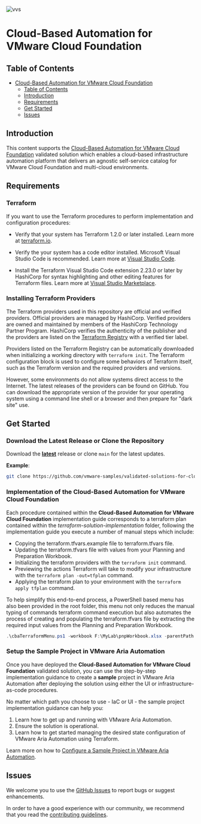 ![vvs](../icon.png)

# Cloud-Based Automation for VMware Cloud Foundation

## Table of Contents

- [Cloud-Based Automation for VMware Cloud Foundation](#cloud-based-automation-for-vmware-cloud-foundation)
  - [Table of Contents](#table-of-contents)
  - [Introduction](#introduction)
  - [Requirements](#requirements)
  - [Get Started](#get-started)
  - [Issues](#issues)

## Introduction

This content supports the [Cloud-Based Automation for VMware Cloud Foundation](https://core.vmware.com/cloud-based-automation-vmware-cloud-foundation) validated solution which enables a cloud-based infrastructure automation platform that delivers an agnostic self-service catalog for VMware Cloud Foundation and multi-cloud environments.

## Requirements

### Terraform

If you want to use the Terraform procedures to perform implementation and configuration procedures:

- Verify that your system has Terraform 1.2.0 or later installed. Learn more at [terraform.io](https://terraform.io).

- Verify the your system has a code editor installed. Microsoft Visual Studio Code is recommended. Learn more at [Visual Studio Code](https://code.visualstudio.com/).

- Install the Terraform Visual Studio Code extension 2.23.0 or later by HashiCorp for syntax highlighting and other editing features for Terraform files. Learn more at [Visual Studio Marketplace](https://marketplace.visualstudio.com/items?itemName=HashiCorp.terraform).

### Installing Terraform Providers

The Terraform providers used in this repository are official and verified providers. Official providers are managed by HashiCorp. Verified providers are owned and maintained by members of the HashiCorp Technology Partner Program. HashiCorp verifies the authenticity of the publisher and the providers are listed on the [Terraform Registry](https://registry.terraform.io) with a verified tier label.

Providers listed on the Terraform Registry can be automatically downloaded when initializing a working directory with `terraform init`. The Terraform configuration block is used to configure some behaviors of Terraform itself, such as the Terraform version and the required providers and versions.

However, some environments do not allow systems direct access to the Internet. The latest releases of the providers can be found on GitHub. You can download the appropriate version of the provider for your operating system using a command line shell or a browser and then prepare for "dark site" use.

## Get Started

### Download the Latest Release or Clone the Repository

Download the [**latest**](https://github.com/vmware-samples/validated-solutions-for-cloud-foundation/releases/latest) release or clone `main` for the latest updates.

**Example**:

``` bash
git clone https://github.com/vmware-samples/validated-solutions-for-cloud-foundation.git
```

### Implementation of the Cloud-Based Automation for VMware Cloud Foundation

Each procedure contained within the **Cloud-Based Automation for VMware Cloud Foundation** implementation guide corresponds to a terraform plan contained within the *terraform-solution-implementation* folder, following the implementation guide you execute a number of manual steps which include:

- Copying the terraform.tfvars.example file to terraform.tfvars file.
- Updating the terraform.tfvars file with values from your Planning and Preparation Workbook.
- Initializing the terraform providers with the `terraform init` command.
- Previewing the actions Terraform will take to modify your infrastructure with the `terraform plan -out=tfplan` command.
- Applying the terraform plan to your environment with the `terraform apply tfplan` command.

To help simplify this end-to-end process, a PowerShell based menu has also been provided in the root folder, this menu not only reduces the manual typing of commands terraform command execution but also automates the process of creating and populating the terraform.tfvars file by extracting the required input values from the Planning and Preparation Workbook.

``` PowerShell
.\cbaTerraformMenu.ps1 -workbook F:\MyLab\pnpWorkbook.xlsx -parentPath F:\validated-solutions-for-cloud-foundation\cba
```

### Setup the Sample Project in VMware Aria Automation

Once you have deployed the **Cloud-Based Automation for VMware Cloud Foundation** validated solution, you can use the step-by-step implementation guidance to create a **sample** project in VMware Aria Automation after deploying the solution using either the UI or infrastructure-as-code procedures.

No matter which path you choose to use - IaC or UI - the sample project implementation guidance can help you:

1. Learn how to get up and running with VMware Aria Automation.
2. Ensure the solution is operational.
3. Learn how to get started managing the desired state configuration of VMware Aria Automation using Terraform.

Learn more on how to [Configure a Sample Project in VMware Aria Automation](docs/sample-project/README.md).

## Issues

We welcome you to use the [GitHub Issues](https://github.com/vmware-samples/validated-solutions-for-cloud-foundation/issues) to report bugs or suggest enhancements.

In order to have a good experience with our community, we recommend that you read the [contributing guidelines](../CONTRIBUTING.md).
